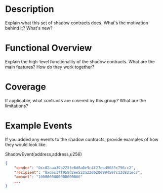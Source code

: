 # Description

Explain what this set of shadow contracts does. What's the motivation behind it? What's new?

# Functional Overview

Explain the high-level functionality of the shadow contracts. What are the main features? How do they work together?

# Coverage

If applicable, what contracts are covered by this group? What are the limitations?

# Example Events

If you added any events to the shadow contracts, provide examples of how they would look like.

ShadowEvent(address,address,u256)
```json
{
    "sender": "0xc02aaa39b223fe8d0a0e5c4f27ead9083c756cc2",
    "recipient": "0xdac17f958d2ee523a2206206994597c13d831ec7",
    "amount": "1000000000000000000"
    ...
}
```
